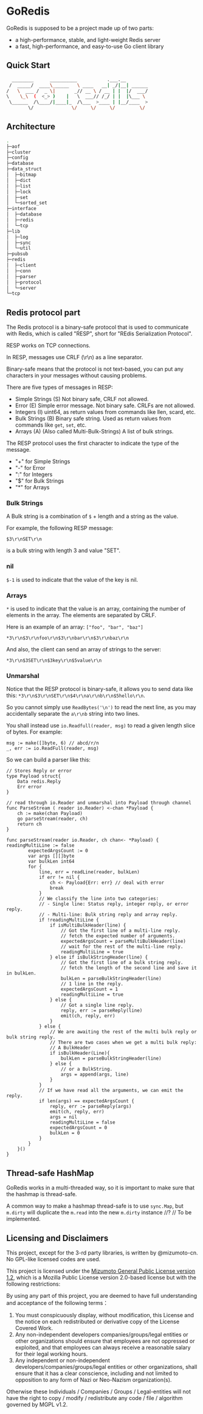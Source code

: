 # GoRedis

GoRedis is supposed to be a project made up of two parts:

- a high-performance, stable, and light-weight Redis server
- a fast, high-performance, and easy-to-use Go client library

## Quick Start

<!-- markdownlint-disable MD010 -->

```bash
  ________      __________           .___.__        
 /  _____/  ____\______   \ ____   __| _/|__| ______
/   \  ___ /  _ \|       _// __ \ / __ | |  |/  ___/
\    \_\  (  <_> )    |   \  ___// /_/ | |  |\___ \ 
 \______  /\____/|____|_  /\___  >____ | |__/____  >
		\/              \/     \/     \/         \/ 
```

## Architecture

```bash
.
├─aof
├─cluster
├─config
├─database
├─data_struct
│  ├─bitmap
│  ├─dict
│  ├─list
│  ├─lock
│  ├─set
│  └─sorted_set
├─interface
│  ├─database
│  ├─redis
│  └─tcp
├─lib
│  ├─log
│  ├─sync
│  └─util
├─pubsub
├─redis
│  ├─client
│  ├─conn
│  ├─parser
│  ├─protocol
│  └─server
└─tcp
```

## Redis protocol part

The Redis protocol is a binary-safe protocol that is used to communicate with Redis, which is called "RESP", short for "REdis Serialization Protocol".

RESP works on TCP connections.

In RESP, messages use CRLF (\r\n) as a line separator.

Binary-safe means that the protocol is not text-based, you can put any characters in your messages without causing problems.

There are five types of messages in RESP:

- Simple Strings (S) Not binary safe, CRLF not allowed.
- Error (E) Simple error message. Not binary safe. CRLFs are not allowed.
- Integers (I) uint64, as return values from commands like llen, scard, etc.
- Bulk Strings (B) Binary safe string. Used as return values from commands like `get`, `set`, etc.
- Arrays (A) (Also called Multi-Bulk-Strings) A list of bulk strings.

The RESP protocol uses the first character to indicate the type of the message.

- "+" for Simple Strings
- "-" for Error
- ":" for Integers
- "$" for Bulk Strings
- "*" for Arrays

### Bulk Strings

A Bulk string is a combination of `$` + length and a string as the value.

For example, the following RESP message:

```redis
$3\r\nSET\r\n
```

is a bulk string with length 3 and value "SET".

### nil

`$-1` is used to indicate that the value of the key is nil.

### Arrays

`*` is used to indicate that the value is an array, containing the number of elements in the array. The elements are separated by CRLF.

Here is an example of an array: `["foo", "bar", "baz"]`

```redis
*3\r\n$3\r\nfoo\r\n$3\r\nbar\r\n$3\r\nbaz\r\n
```

And also, the client can send an array of strings to the server:

```redis
*3\r\n$3SET\r\n$3key\r\n$5value\r\n
```

### Unmarshal

Notice that the RESP protocol is binary-safe, it allows you to send data like this: `*3\r\n$3\r\nSET\r\n$4\r\na\r\nb\r\n$5hello\r\n`.

So you cannot simply use `ReadBytes('\n')` to read the next line, as you may accidentally separate the `a\r\nb` string into two lines.

You shall instead use `io.Readfull(reader, msg)` to read a given length slice of bytes. For example:

```golang
msg := make([]byte, 6) // abcd/r/n
_, err := io.ReadFull(reader, msg)
```

So we can build a parser like this:

```golang
// Stores Reply or error
type Payload struct{
	Data redis.Reply
	Err error
}

// read through io.Reader and unmarshal into Payload through channel
func ParseStream ( reader io.Reader) <-chan *Payload {
	ch := make(chan Payload)
	go parseStream(reader, ch)
	return ch
}

func parseStream(reader io.Reader, ch chan<- *Payload) {
readingMultiLine := false
		expectedArgsCount := 0
		var args [][]byte
		var bulkLen int64
		for {
			line, err = readLine(reader, bulkLen)
			if err != nil {
				ch <- Payload{Err: err} // deal with error
				break
			}
			// We classify the line into two categories:
			// - Single line: Status reply, integer reply, or error reply.
			// - Multi-line: Bulk string reply and array reply.
			if !readingMultiLine {
				if isMultiBulkHeader(line) {
					// Got the first line of a multi-line reply.
					// fetch the expected number of arguments.
					expectedArgsCount = parseMultiBulkHeader(line)
					// wait for the rest of the multi-line reply.
					readingMultiLine = true
				} else if isBulkStringHeader(line) {
					// Got the first line of a bulk string reply.
					// fetch the length of the second line and save it in bulkLen.
					bulkLen = parseBulkStringHeader(line)
					// 1 line in the reply.
					expectedArgsCount = 1
					readingMultiLine = true
				} else {
					// Got a single line reply.
					reply, err := parseReply(line)
					emit(ch, reply, err)
				}
			} else {
				// We are awaiting the rest of the multi bulk reply or bulk string reply.
				// There are two cases when we get a multi bulk reply:
				// A BulkHeader
				if isBulkHeader(Line){
					bulkLen = parseBulkStringHeader(line)
				} else {
					// or a BulkString.
					args = append(args, line)
				}
			}
			// If we have read all the arguments, we can emit the reply.
			if len(args) == expectedArgsCount {
				reply, err := parseReply(args)
				emit(ch, reply, err)
				args = nil
				readingMultiLine = false
				expectedArgsCount = 0
				bulkLen = 0
			}
		}
	}()
}
```

## Thread-safe HashMap

GoRedis works in a multi-threaded way, so it is important to make sure that the hashmap is thread-safe.

A common way to make a hashmap thread-safe is to use `sync.Map`, but `m.dirty` will duplicate the `m.read` into the new `m.dirty` instance //?
// To be implemented.

## Licensing and Disclaimers

This project, except for the 3-rd party libraries, is written by @mizumoto-cn. No GPL-like licensed codes are used.

This project is licensed under the [Mizumoto General Public License version 1.2](https://github.com/mizumoto-cn/TRPcG/blob/master/License/Mizumoto%20General%20Public%20License%20v1.2.md), which is a Mozilla Public License version 2.0-based license but with the following restrictions:

By using any part of this project, you are deemed to have full understanding and acceptance of the following terms：

1. You must conspicuously display, without modification, this License and the notice on each redistributed or derivative copy of the License Covered Work.
2. Any non-independent developers companies/groups/legal entities or other organizations should ensure that employees are not oppressed or exploited, and that employees can always receive a reasonable salary for their legal working hours.
3. Any independent or non-independent developers/companies/groups/legal entities or other organizations, shall ensure that it has a clear conscience, including and not limited to opposition to any form of Nazi or Neo-Nazism organization(s).

Otherwise these Individuals / Companies / Groups / Legal-entities will not have the right to copy / modify / redistribute any code / file / algorithm governed by MGPL v1.2.
